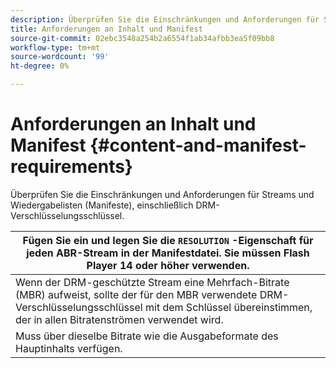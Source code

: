 ```yaml
---
description: Überprüfen Sie die Einschränkungen und Anforderungen für Streams und Wiedergabelisten (Manifeste), einschließlich DRM-Verschlüsselungsschlüssel.
title: Anforderungen an Inhalt und Manifest
source-git-commit: 02ebc3548a254b2a6554f1ab34afbb3ea5f09bb8
workflow-type: tm+mt
source-wordcount: '99'
ht-degree: 0%

---
```


# Anforderungen an Inhalt und Manifest {#content-and-manifest-requirements}

Überprüfen Sie die Einschränkungen und Anforderungen für Streams und Wiedergabelisten (Manifeste), einschließlich DRM-Verschlüsselungsschlüssel.

| Fügen Sie ein und legen Sie die `RESOLUTION` -Eigenschaft für jeden ABR-Stream in der Manifestdatei. Sie müssen Flash Player 14 oder höher verwenden. |
|---|
| Wenn der DRM-geschützte Stream eine Mehrfach-Bitrate (MBR) aufweist, sollte der für den MBR verwendete DRM-Verschlüsselungsschlüssel mit dem Schlüssel übereinstimmen, der in allen Bitratenströmen verwendet wird. |
| Muss über dieselbe Bitrate wie die Ausgabeformate des Hauptinhalts verfügen. |
